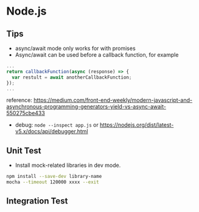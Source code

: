 # Node.js

## Tips

- async/await mode only works for with promises
- Async/await can be used before a callback function, for example

```js
...
return callbackFunction(async (response) => {
  var restult = await anotherCallbackFunction;
});
...
```

reference: https://medium.com/front-end-weekly/modern-javascript-and-asynchronous-programming-generators-yield-vs-async-await-550275cbe433

- debug:  `node --inspect app.js` or https://nodejs.org/dist/latest-v5.x/docs/api/debugger.html


## Unit Test

- Install mock-related libraries in dev mode.

```sh
npm install --save-dev library-name
mocha --timeout 120000 xxxx --exit
```

## Integration Test

